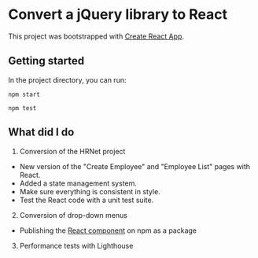 # Convert a jQuery library to React

This project was bootstrapped with [Create React App](https://github.com/facebook/create-react-app).

## Getting started
In the project directory, you can run:

```
npm start
```

```
npm test
```

## What did I do

1. Conversion of the HRNet project
- New version of the "Create Employee" and "Employee List" pages with React.
- Added a state management system.
- Make sure everything is consistent in style.
- Test the React code with a unit test suite.

2. Conversion of drop-down menus
- Publishing the [React component](https://www.npmjs.com/package/basic-react-dropdown) on npm as a package 

3. Performance tests with Lighthouse
